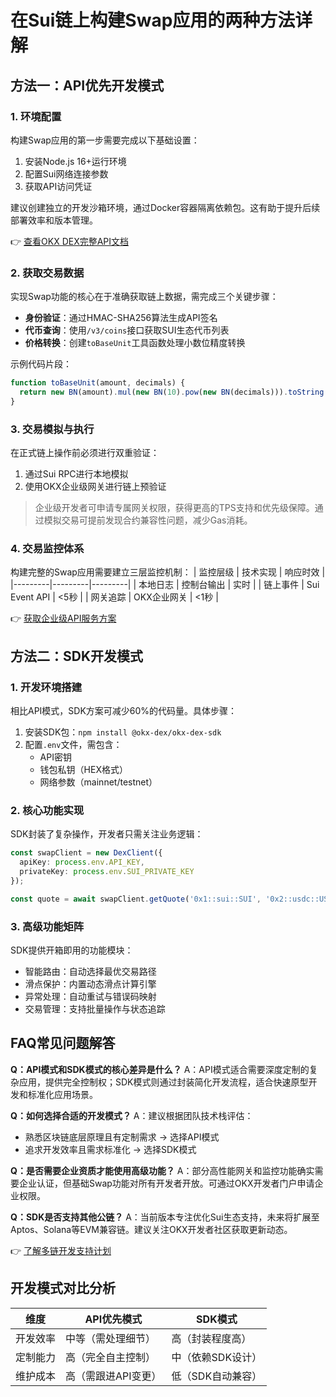 # 在Sui链上构建Swap应用的两种方法详解

## 方法一：API优先开发模式

### 1. 环境配置
构建Swap应用的第一步需要完成以下基础设置：
1. 安装Node.js 16+运行环境
2. 配置Sui网络连接参数
3. 获取API访问凭证

建议创建独立的开发沙箱环境，通过Docker容器隔离依赖包。这有助于提升后续部署效率和版本管理。

👉 [查看OKX DEX完整API文档](https://bit.ly/okx_welcome)

### 2. 获取交易数据
实现Swap功能的核心在于准确获取链上数据，需完成三个关键步骤：
- **身份验证**：通过HMAC-SHA256算法生成API签名
- **代币查询**：使用`/v3/coins`接口获取SUI生态代币列表
- **价格转换**：创建`toBaseUnit`工具函数处理小数位精度转换

示例代码片段：
```javascript
function toBaseUnit(amount, decimals) {
  return new BN(amount).mul(new BN(10).pow(new BN(decimals))).toString();
}
```

### 3. 交易模拟与执行
在正式链上操作前必须进行双重验证：
1. 通过Sui RPC进行本地模拟
2. 使用OKX企业级网关进行链上预验证

> 企业级开发者可申请专属网关权限，获得更高的TPS支持和优先级保障。通过模拟交易可提前发现合约兼容性问题，减少Gas消耗。

### 4. 交易监控体系
构建完整的Swap应用需要建立三层监控机制：
| 监控层级 | 技术实现 | 响应时效 |
|---------|---------|---------|
| 本地日志 | 控制台输出 | 实时 |
| 链上事件 | Sui Event API | <5秒 |
| 网关追踪 | OKX企业网关 | <1秒 |

👉 [获取企业级API服务方案](https://bit.ly/okx_welcome)

## 方法二：SDK开发模式

### 1. 开发环境搭建
相比API模式，SDK方案可减少60%的代码量。具体步骤：
1. 安装SDK包：`npm install @okx-dex/okx-dex-sdk`
2. 配置`.env`文件，需包含：
   - API密钥
   - 钱包私钥（HEX格式）
   - 网络参数（mainnet/testnet）

### 2. 核心功能实现
SDK封装了复杂操作，开发者只需关注业务逻辑：
```typescript
const swapClient = new DexClient({
  apiKey: process.env.API_KEY,
  privateKey: process.env.SUI_PRIVATE_KEY
});

const quote = await swapClient.getQuote('0x1::sui::SUI', '0x2::usdc::USDC', '100000000');
```

### 3. 高级功能矩阵
SDK提供开箱即用的功能模块：
- 智能路由：自动选择最优交易路径
- 滑点保护：内置动态滑点计算引擎
- 异常处理：自动重试与错误码映射
- 交易管理：支持批量操作与状态追踪

## FAQ常见问题解答

**Q：API模式和SDK模式的核心差异是什么？**
A：API模式适合需要深度定制的复杂应用，提供完全控制权；SDK模式则通过封装简化开发流程，适合快速原型开发和标准化应用场景。

**Q：如何选择合适的开发模式？**
A：建议根据团队技术栈评估：
- 熟悉区块链底层原理且有定制需求 → 选择API模式
- 追求开发效率且需求标准化 → 选择SDK模式

**Q：是否需要企业资质才能使用高级功能？**
A：部分高性能网关和监控功能确实需要企业认证，但基础Swap功能对所有开发者开放。可通过OKX开发者门户申请企业权限。

**Q：SDK是否支持其他公链？**
A：当前版本专注优化Sui生态支持，未来将扩展至Aptos、Solana等EVM兼容链。建议关注OKX开发者社区获取更新动态。

👉 [了解多链开发支持计划](https://bit.ly/okx_welcome)

## 开发模式对比分析

| 维度        | API优先模式          | SDK模式              |
|-------------|----------------------|----------------------|
| 开发效率    | 中等（需处理细节）   | 高（封装程度高）     |
| 定制能力    | 高（完全自主控制）   | 中（依赖SDK设计）    |
| 维护成本    | 高（需跟进API变更）  | 低（SDK自动兼容）    |
